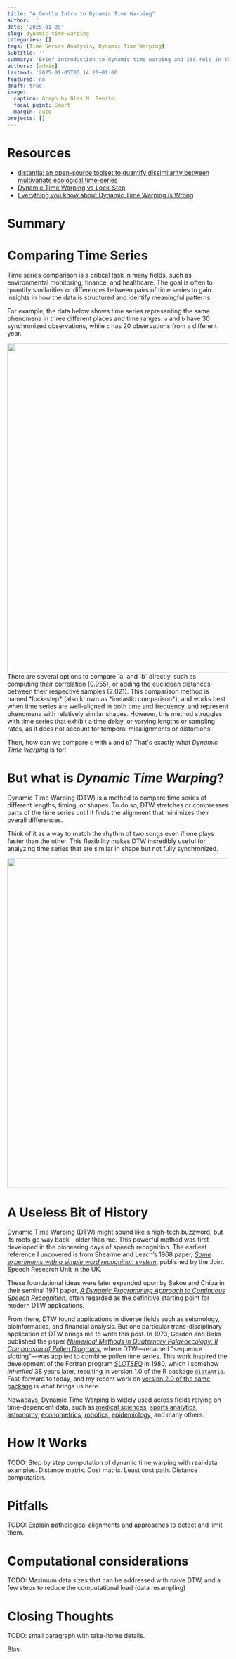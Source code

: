 ```yaml
---
title: "A Gentle Intro to Dynamic Time Warping"
author: ''
date: '2025-01-05'
slug: dynamic-time-warping
categories: []
tags: [Time Series Analysis, Dynamic Time Warping]
subtitle: ''
summary: 'Brief introduction to dynamic time warping and its role in the field of time series analysis.'
authors: [admin]
lastmod: '2025-01-05T05:14:20+01:00'
featured: no
draft: true
image:
  caption: Graph by Blas M. Benito
  focal_point: Smart
  margin: auto
projects: []
---
```


# Resources

  + [distantia: an open-source toolset to quantify dissimilarity between multivariate ecological time-series](https://nsojournals.onlinelibrary.wiley.com/doi/full/10.1111/ecog.04895)
  + [Dynamic Time Warping vs Lock-Step](https://blasbenito.github.io/distantia/articles/dynamic_time_warping_and_lock_step.html)
  + [Everything you know about Dynamic Time Warping is Wrong](https://citeseerx.ist.psu.edu/document?repid=rep1&type=pdf&doi=598dcc162548d1deabc9ef8eaa2de7609b7c7682#page=53)

# Summary










# Comparing Time Series

Time series comparison is a critical task in many fields, such as environmental monitoring, finance, and healthcare. The goal is often to quantify similarities or differences between pairs of time series to gain insights in how the data is structured and identify meaningful patterns.

For example, the data below shows time series representing the same phenomena in three different places and time ranges: `a` and `b` have 30 synchronized observations, while `c` has 20 observations from a different year. 

<img src="{{< blogdown/postref >}}index_files/figure-html/unnamed-chunk-4-1.png" width="750" />
There are several options to compare `a` and `b` directly, such as computing their correlation (0.955), or adding the euclidean distances between their respective samples (2.021). This comparison method is named *lock-step* (also known as *inelastic comparison*), and works best when time series are well-aligned in both time and frequency, and represent phenomena with relatively similar shapes. However, this method struggles with time series that exhibit a time delay, or varying lengths or sampling rates, as it does not account for temporal misalignments or distortions.

Then, how can we compare `c` with `a` and `b`? That's exactly what *Dynamic Time Warping* is for!

# But what is *Dynamic Time Warping*?

Dynamic Time Warping (DTW) is a method to compare time series of different lengths, timing, or shapes. To do so, DTW stretches or compresses parts of the time series until it finds the alignment that minimizes their overall differences. 

Think of it as a way to match the rhythm of two songs even if one plays faster than the other. This flexibility makes DTW incredibly useful for analyzing time series that are similar in shape but not fully synchronized. 

<img src="{{< blogdown/postref >}}index_files/figure-html/unnamed-chunk-5-1.png" width="750" />


# A Useless Bit of History

Dynamic Time Warping (DTW) might sound like a high-tech buzzword, but its roots go way back—older than me. This powerful method was first developed in the pioneering days of speech recognition. The earliest reference I uncovered is from Shearme and Leach’s 1968 paper, [*Some experiments with a simple word recognition system*](https://doi.org/10.1109/TAU.1968.1161985), published by the Joint Speech Research Unit in the UK.

These foundational ideas were later expanded upon by Sakoe and Chiba in their seminal 1971 paper, [*A Dynamic Programming Approach to Continuous Speech Recognition*](https://api.semanticscholar.org/CorpusID:107516844), often regarded as the definitive starting point for modern DTW applications. 

From there, DTW found applications in diverse fields such as seismology, bioinformatics, and financial analysis. But one particular trans-disciplinary application of DTW brings me to write this post. In 1973, Gordon and Birks published the paper [*Numerical Methods in Quaternary Palaeoecology: II Comparison of Pollen Diagrams*](https://doi.org/10.1111/j.1469-8137.1974.tb04621.x), where DTW—renamed "sequence slotting"—was applied to combine pollen time series. This work inspired the development of the Fortran program [*SLOTSEQ*](https://doi.org/10.1016/0098-3004(80)90003-5) in 1980, which I somehow *inherited* 38 years later, resulting in version 1.0 of the R package [`distantia`](https://doi.org/10.1111/ecog.04895). Fast-forward to today, and my recent work on [version 2.0 of the same package](https://github.com/BlasBenito/distantia) is what brings us here.

Nowadays, Dynamic Time Warping is widely used across fields relying on time-dependent data, such as [medical sciences](https://doi.org/10.1016/j.bspc.2024.106677), [sports analytics](https://doi.org/10.1371/journal.pone.0272848), [astronomy](https://iopscience.iop.org/article/10.3847/1538-4357/ac4af6), [econometrics](https://doi.org/10.1016/j.eneco.2020.105036), [robotics](https://www.mdpi.com/2079-9292/8/11/1306), [epidemiology](https://doi.org/10.1111/exsy.13237), and many others.

# How It Works

TODO: Step by step computation of dynamic time warping with real data examples. Distance matrix. Cost matrix. Least cost path. Distance computation.

# Pitfalls

TODO: Explain pathological alignments and approaches to detect and limit them.

# Computational considerations

TODO: Maximum data sizes that can be addressed with naive DTW, and a few steps to reduce the computational load (data resampling)

# Closing Thoughts

TODO: small paragraph with take-home details.

Blas

